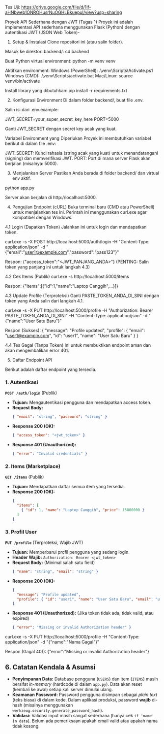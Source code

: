 Tes Uji:
https://drive.google.com/file/d/1If-aHNbweb1ONROHusrNuOGHLBkuepuI/view?usp=sharing

Proyek API Sederhana dengan JWT (Tugas 1)
Proyek ini adalah implementasi API sederhana menggunakan Flask (Python) dengan autentikasi JWT (JSON Web Token)-

1. Setup & Instalasi
Clone repositori ini (atau salin folder).

Masuk ke direktori backend/:
cd backend

Buat Python virtual environment:
python -m venv venv

Aktifkan environment:
Windows (PowerShell): .\venv\Scripts\Activate.ps1
Windows (CMD): .\venv\Scripts\activate.bat
Mac/Linux: source venv/bin/activate

Install library yang dibutuhkan:
pip install -r requirements.txt

2. Konfigurasi Environment
Di dalam folder backend/, buat file .env.

Salin isi dari .env.example:

JWT_SECRET=your_super_secret_key_here
PORT=5000

Ganti JWT_SECRET dengan secret key acak yang kuat.

Variabel Environment yang Diperlukan
Proyek ini membutuhkan variabel berikut di dalam file .env:

JWT_SECRET: Kunci rahasia (string acak yang kuat) untuk menandatangani (signing) dan memverifikasi JWT.
PORT: Port di mana server Flask akan berjalan (misalnya: 5000).

3. Menjalankan Server
Pastikan Anda berada di folder backend/ dan virtual env aktif.

python app.py

Server akan berjalan di http://localhost:5000.

4. Pengujian Endpoint (cURL)
Buka terminal baru (CMD atau PowerShell) untuk menjalankan tes ini. Perintah ini menggunakan curl.exe agar kompatibel dengan Windows.

4.1 Login (Dapatkan Token)
Jalankan ini untuk login dan mendapatkan token.

curl.exe -s -X POST http://localhost:5000/auth/login -H "Content-Type: application/json" -d "{\"email\":\"user1@example.com\",\"password\":\"pass123\"}"

Respon:
{"access_token":"<JWT_PANJANG_ANDA>"}
(PENTING: Salin token yang panjang ini untuk langkah 4.3)

4.2 Cek Items (Publik)
curl.exe -s http://localhost:5000/items

Respon:
{"items":[{"id":1,"name":"Laptop Canggih",...}]}

4.3 Update Profile (Terproteksi)
Ganti PASTE_TOKEN_ANDA_DI_SINI dengan token yang Anda salin dari langkah 4.1.

curl.exe -s -X PUT http://localhost:5000/profile -H "Authorization: Bearer PASTE_TOKEN_ANDA_DI_SINI" -H "Content-Type: application/json" -d "{\"name\":\"User Satu Baru\"}"

Respon (Sukses):
{
  "message": "Profile updated",
  "profile": {
    "email": "user1@example.com",
    "id": "user1",
    "name": "User Satu Baru"
  }
}

4.4 Tes Gagal (Tanpa Token)
Ini untuk membuktikan endpoint aman dan akan mengembalikan error 401.

5. Daftar Endpoint API

Berikut adalah daftar endpoint yang tersedia.

### 1. Autentikasi

**`POST /auth/login`** (Publik)
* **Tujuan:** Mengautentikasi pengguna dan mendapatkan access token.
* **Request Body:**
    ```json
    { "email": "string", "password": "string" }
    ```
* **Response 200 (OK):**
    ```json
    { "access_token": "<jwt_token>" }
    ```
* **Response 401 (Unauthorized):**
    ```json
    { "error": "Invalid credentials" }
    ```

### 2. Items (Marketplace)

**`GET /items`** (Publik)
* **Tujuan:** Mendapatkan daftar semua item yang tersedia.
* **Response 200 (OK):**
    ```json
    {
      "items": [
        { "id": 1, "name": "Laptop Canggih", "price": 15000000 }
      ]
    }
    ```

### 3. Profil User

**`PUT /profile`** (Terproteksi, Wajib JWT)
* **Tujuan:** Memperbarui profil pengguna yang sedang login.
* **Header Wajib:** `Authorization: Bearer <jwt_token>`
* **Request Body:** (Minimal salah satu field)
    ```json
    { "name": "string", "email": "string" }
    ```
* **Response 200 (OK):**
    ```json
    {
      "message": "Profile updated",
      "profile": { "id": "user1", "name": "User Satu Baru", "email": "user1@example.com" }
    }
    ```
* **Response 401 (Unauthorized):** (Jika token tidak ada, tidak valid, atau expired)
    ```json
    { "error": "Missing or invalid Authorization header" }
    ```
curl.exe -s -X PUT http://localhost:5000/profile -H "Content-Type: application/json" -d "{\"name\":\"Nama Gagal\"}"

Respon (Gagal 401):
{"error":"Missing or invalid Authorization header"}

## 6. Catatan Kendala & Asumsi

* **Penyimpanan Data:** Database pengguna (`USERS`) dan item (`ITEMS`) masih bersifat *in-memory* (hardcode di dalam `app.py`). Data akan reset (kembali ke awal) setiap kali server dimulai ulang.
* **Keamanan Password:** Password pengguna disimpan sebagai *plain text* (teks biasa) di dalam kode. Dalam aplikasi produksi, password **wajib** di-hash (misalnya menggunakan `werkzeug.security.generate_password_hash`).
* **Validasi:** Validasi input masih sangat sederhana (hanya cek `if 'name' in data`). Belum ada pemeriksaan apakah email valid atau apakah nama tidak kosong.
